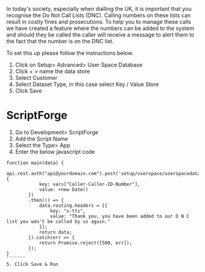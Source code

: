  
In today's society, especially when dialling the UK, it is important that you recognise the Do Not Call Lists (DNC). Calling numbers on
these lists can result in costly fines and prosecutions. To help you to manage these calls we have created a feature where the numbers 
can be added to the system and should they be called the caller will receive a message to alert them to the fact that the number is on
the DNC list. 
 
To set this up please follow the instructions below.

1. Click on Setup> Advanced> User Space Database
2. Click + > name the data store
3. Select Customer
4. Select Dataset Type, in this case select Key / Value Store
5. Click Save

# ScriptForge

1) Go to Development> ScriptForge
2) Add the Script Name
3) Select the Type> App
4) Enter the below javascript code

````````
function main(data) {
    api.rest.auth("api@yourdomain.com").post('setup/userspace/userspacedataname/', {
            key: vars["Caller-Caller-ID-Number"],
            value: +new Date()
        })
        .then(() => {
            data.routing.headers = [{
                key: "x-tts",
                value: "Thank you, you have been added to our D N C list you won't be called by us again."
            }];
            return data;
        }).catch(err => {
            return Promise.reject([500, err]);
        });
}
```````
5. Click Save & Run




